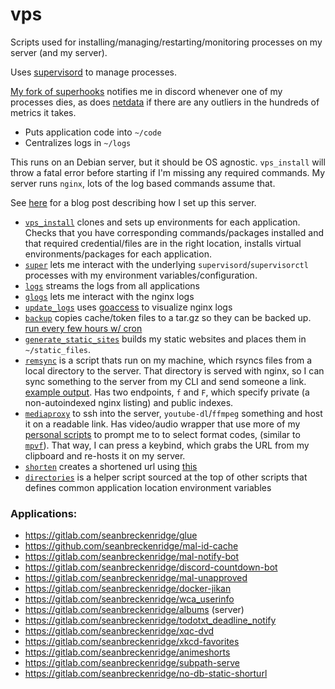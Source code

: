 # vps

Scripts used for installing/managing/restarting/monitoring processes on my server (and my server).

Uses [supervisord](http://supervisord.org/) to manage processes.

[My fork of superhooks](https://gitlab.com/seanbreckenridge/superhooks) notifies me in discord whenever one of my processes dies, as does [netdata](https://www.netdata.cloud/) if there are any outliers in the hundreds of metrics it takes.

* Puts application code into `~/code`
* Centralizes logs in `~/logs`

This runs on an Debian server, but it should be OS agnostic. `vps_install` will throw a fatal error before starting if I'm missing any required commands. My server runs `nginx`, lots of the log based commands assume that.

See [here](https://exobrain.sean.fish/post/server_setup/) for a blog post describing how I set up this server.

* [`vps_install`](./vps_install) clones and sets up environments for each application. Checks that you have corresponding commands/packages installed and that required credential/files are in the right location, installs virtual environments/packages for each application.
* [`super`](./super) lets me interact with the underlying `supervisord`/`supervisorctl` processes with my environment variables/configuration.
* [`logs`](./logs) streams the logs from all applications
* [`glogs`](./glogs) lets me interact with the nginx logs
* [`update_logs`](./update_logs) uses [goaccess](https://goaccess.io/) to visualize nginx logs
* [`backup`](./backup) copies cache/token files to a tar.gz so they can be backed up. [run every few hours w/ cron](https://gist.github.com/seanbreckenridge/191556c41f0ebd86e7dbec8a8e929fbf)
* [`generate_static_sites`](./generate_static_sites) builds my static websites and places them in `~/static_files`.
* [`remsync`](./remsync) is a script thats run on my machine, which rsyncs files from a local directory to the server. That directory is served with nginx, so I can sync something to the server from my CLI and send someone a link. [example output](https://gist.github.com/seanbreckenridge/2b11729859d248069a0eabf2e91e2800). Has two endpoints, `f` and `F`, which specify private (a non-autoindexed nginx listing) and public indexes.
* [`mediaproxy`](./mediaproxy) to ssh into the server, `youtube-dl`/`ffmpeg` something and host it on a readable link. Has video/audio wrapper that use more of my [personal scripts](https://github.com/seanbreckenridge/dotfiles/) to prompt me to to select format codes, (similar to [`mpvf`](https://github.com/seanbreckenridge/mpvf/)). That way, I can press a keybind, which grabs the URL from my clipboard and re-hosts it on my server.
* [`shorten`](./shorten) creates a shortened url using [this](https://gitlab.com/seanbreckenridge/no-db-static-shorturl)
* [`directories`](./directories) is a helper script sourced at the top of other scripts that defines common application location environment variables

### Applications:

- https://gitlab.com/seanbreckenridge/glue
- https://github.com/seanbreckenridge/mal-id-cache
- https://gitlab.com/seanbreckenridge/mal-notify-bot
- https://gitlab.com/seanbreckenridge/discord-countdown-bot
- https://gitlab.com/seanbreckenridge/mal-unapproved
- https://gitlab.com/seanbreckenridge/docker-jikan
- https://gitlab.com/seanbreckenridge/wca_userinfo
- https://gitlab.com/seanbreckenridge/albums (server)
- https://gitlab.com/seanbreckenridge/todotxt_deadline_notify
- https://gitlab.com/seanbreckenridge/xqc-dvd
- https://gitlab.com/seanbreckenridge/xkcd-favorites
- https://gitlab.com/seanbreckenridge/animeshorts
- https://gitlab.com/seanbreckenridge/subpath-serve
- https://gitlab.com/seanbreckenridge/no-db-static-shorturl

